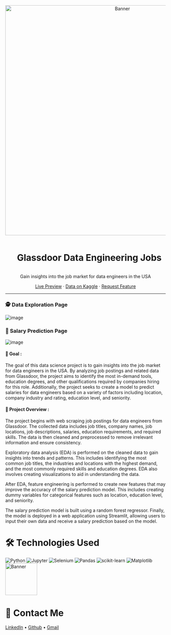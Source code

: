 <div align="center">
  <a href="https://brandgenie.vercel.app/">
    <img src="https://user-images.githubusercontent.com/66017329/223897397-46ed35cb-2f61-4cfc-9f38-0cf8b472a864.png" alt="Banner" width="720">

  </a>

  <div id="user-content-toc">
    <ul>
      <summary><h1 style="display: inline-block;">Glassdoor Data Engineering Jobs</h1></summary>
    </ul>
  </div>
  
  <p>Gain insights into the job market for data engineers in the USA</p>
    <a href="https://jobsglassdoor-dataengineers.streamlit.app/" target="_blank">Live Preview</a>
    ·
    <a href="https://www.kaggle.com/datasets/hamzaelbelghiti/data-engineering-jobs-in-the-usa-glassdoor" target="_blank">Data on Kaggle</a>
    ·
    <a href="https://github.com/Hamagistral/DataEngineers-Glassdoor/issues" target="_blank">Request Feature</a>
</div>
<hr>

### 🕵️ Data Exploration Page
![image](https://user-images.githubusercontent.com/66017329/223897683-bbc5ebb9-abd4-48db-86ea-3127ad2cc2e2.png)

### 💸 Salary Prediction Page

![image](https://user-images.githubusercontent.com/66017329/223897830-beaf5abc-526e-48ee-b07b-bc7a0034ca4a.png)

#### 🎯 Goal :

The goal of this data science project is to gain insights into the job market for data engineers in the USA. By analyzing job postings and related data from Glassdoor, the project aims to identify the most in-demand tools, education degrees, and other qualifications required by companies hiring for this role. Additionally, the project seeks to create a model to predict salaries for data engineers based on a variety of factors including location, company industry and rating, education level, and seniority.

#### 🧭 Project Overview :
The project begins with web scraping job postings for data engineers from Glassdoor. The collected data includes job titles, company names, job locations, job descriptions, salaries, education requirements, and required skills. The data is then cleaned and preprocessed to remove irrelevant information and ensure consistency.

Exploratory data analysis (EDA) is performed on the cleaned data to gain insights into trends and patterns. This includes identifying the most common job titles, the industries and locations with the highest demand, and the most commonly required skills and education degrees. EDA also involves creating visualizations to aid in understanding the data.

After EDA, feature engineering is performed to create new features that may improve the accuracy of the salary prediction model. This includes creating dummy variables for categorical features such as location, education level, and seniority.

The salary prediction model is built using a random forest regressor. Finally, the model is deployed in a web application using Streamlit, allowing users to input their own data and receive a salary prediction based on the model.


# 🛠️ Technologies Used

![Python](https://img.shields.io/badge/python-3670A0?style=for-the-badge&logo=python&logoColor=ffdd54)
![Jupyter](https://img.shields.io/badge/Made%20with-Jupyter-orange?style=for-the-badge&logo=Jupyter)
![Selenium](https://img.shields.io/badge/-selenium-%43B02A?style=for-the-badge&logo=selenium&logoColor=white)
![Pandas](https://img.shields.io/badge/pandas-%23150458.svg?style=for-the-badge&logo=pandas&logoColor=white)
![scikit-learn](https://img.shields.io/badge/scikit--learn-%23F7931E.svg?style=for-the-badge&logo=scikit-learn&logoColor=white)
![Matplotlib](https://img.shields.io/badge/Matplotlib-%23ffffff.svg?style=for-the-badge&logo=Matplotlib&logoColor=black)
<img src="https://user-images.githubusercontent.com/66017329/223900076-e1d5c1e5-7c4d-4b73-84e7-ae7d66149bc6.png" alt="Banner" width="100">

# 📨 Contact Me

[LinkedIn](https://www.linkedin.com/in/hamza-elbelghiti/) •
[Github](https://github.com/Hamagistral) •
[Gmail](hamza.lbelghiti@gmail.com)
